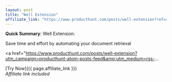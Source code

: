 ```yaml
---
layout: post
title: "Well Extension"
affiliate_link: "https://www.producthunt.com/posts/well-extension?ref=autoverse&utm_source=autoverse"
---
```


**Quick Summary**: Well Extension: <p>
            Save time and effort by automating your document retrieval
          </p>
          <p>
            <a href="https://www.producthunt.com/posts/well-extension?utm_campaign=producthunt-atom-posts-feed&amp;utm_medium=rss-...

[Try Now]({{ page.affiliate_link }})  
*Affiliate link included*
